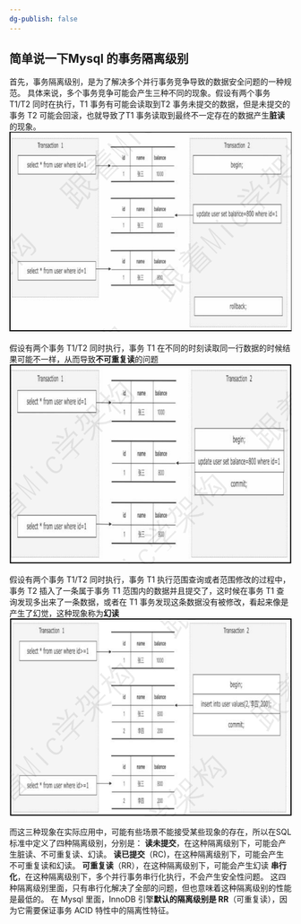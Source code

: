 ```yaml
---
dg-publish: false
---
```


## 简单说一下Mysql 的事务隔离级别
首先，事务隔离级别，是为了解决多个并行事务竞争导致的数据安全问题的一种规范。 具体来说，多个事务竞争可能会产生三种不同的现象。假设有两个事务 T1/T2 同时在执行，T1 事务有可能会读取到T2 事务未提交的数据，但是未提交的事务 T2 可能会回滚，也就导致了T1 事务读取到最终不一定存在的数据产生**脏读**的现象。
![](Pasted%20image%2020230305192751.png)

假设有两个事务 T1/T2 同时执行，事务 T1 在不同的时刻读取同一行数据的时候结果可能不一样，从而导致**不可重复读**的问题
![](Pasted%20image%2020230305192814.png)

假设有两个事务 T1/T2 同时执行，事务 T1 执行范围查询或者范围修改的过程中，事务 T2 插入了一条属于事务 T1 范围内的数据并且提交了，这时候在事务 T1 查询发现多出来了一条数据，或者在 T1 事务发现这条数据没有被修改，看起来像是产生了幻觉，这种现象称为**幻读**
![](Pasted%20image%2020230305192831.png)

而这三种现象在实际应用中，可能有些场景不能接受某些现象的存在，所以在SQL 标准中定义了四种隔离级别，分别是：
**读未提交**，在这种隔离级别下，可能会产生脏读、不可重复读、幻读。
**读已提交**（RC)，在这种隔离级别下，可能会产生不可重复读和幻读。
**可重复读**（RR），在这种隔离级别下，可能会产生幻读 
**串行化**，在这种隔离级别下，多个并行事务串行化执行，不会产生安全性问题。
这四种隔离级别里面，只有串行化解决了全部的问题，但也意味着这种隔离级别的性能是最低的。 在 Mysql 里面，InnoDB 引擎**默认的隔离级别是 RR**（可重复读），因为它需要保证事务 ACID 特性中的隔离性特征。
